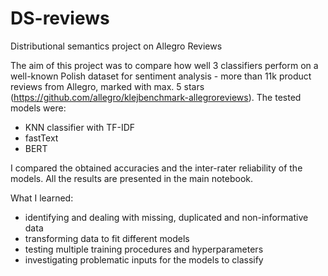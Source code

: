 # DS-reviews
Distributional semantics project on Allegro Reviews

The aim of this project was to compare how well 3 classifiers perform on a well-known Polish dataset for sentiment analysis - more than 11k product reviews from Allegro, marked with max. 5 stars (https://github.com/allegro/klejbenchmark-allegroreviews). The tested models were:
* KNN classifier with TF-IDF
* fastText
* BERT

I compared the obtained accuracies and the inter-rater reliability of the models. All the results are presented in the main notebook.

What I learned:
* identifying and dealing with missing, duplicated and non-informative data
* transforming data to fit different models
* testing multiple training procedures and hyperparameters
* investigating problematic inputs for the models to classify
